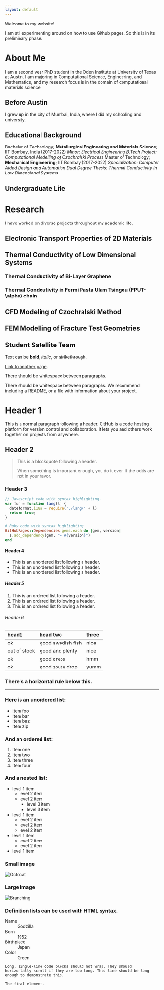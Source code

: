 ```yaml
---
layout: default
---
```


Welcome to my website!

I am stll experimenting around on how to use Github pages. So this is in its preliminary phase.

# About Me

I am a second year PhD student in the Oden Institute at University of Texas at Austin.
I am majoring in Computational Science, Engineering, and Mathematics, and my research focus is in the domain of computational materials science.

## Before Austin

I grew up in the city of Mumbai, India, where I did my schooling and university.

## Educational Background

Bachelor of Technology; **Metallurgical Engineering and Materials Science**; IIT Bombay, India (2017-2022)
_Minor: Electrical Engineering_
_B.Tech Project: Computational Modelling of Czochralski Process_
Master of Technology; **Mechanical Engineering**; IIT Bombay (2017-2022)
_Specialization: Computer Aided Design and Automation_
_Dual Degree Thesis: Thermal Conductivity in Low Dimensional Systems_

## Undergraduate Life




# Research

I have worked on diverse projects throughout my academic life.

## Electronic Transport Properties of 2D Materials

## Thermal Conductivity of Low Dimensional Systems

### Thermal Conductivity of Bi-Layer Graphene

### Thermal Condcutivity in Fermi Pasta Ulam Tsingou (FPUT-\alpha) chain

## CFD Modeling of Czochralski Method

## FEM Modelling of Fracture Test Geometries

## Student Satellite Team


Text can be **bold**, _italic_, or ~~strikethrough~~.

[Link to another page](./another-page.html).

There should be whitespace between paragraphs.

There should be whitespace between paragraphs. We recommend including a README, or a file with information about your project.

# Header 1

This is a normal paragraph following a header. GitHub is a code hosting platform for version control and collaboration. It lets you and others work together on projects from anywhere.

## Header 2

> This is a blockquote following a header.
>
> When something is important enough, you do it even if the odds are not in your favor.

### Header 3

```js
// Javascript code with syntax highlighting.
var fun = function lang(l) {
  dateformat.i18n = require('./lang/' + l)
  return true;
}
```

```ruby
# Ruby code with syntax highlighting
GitHubPages::Dependencies.gems.each do |gem, version|
  s.add_dependency(gem, "= #{version}")
end
```

#### Header 4

*   This is an unordered list following a header.
*   This is an unordered list following a header.
*   This is an unordered list following a header.

##### Header 5

1.  This is an ordered list following a header.
2.  This is an ordered list following a header.
3.  This is an ordered list following a header.

###### Header 6

| head1        | head two          | three |
|:-------------|:------------------|:------|
| ok           | good swedish fish | nice  |
| out of stock | good and plenty   | nice  |
| ok           | good `oreos`      | hmm   |
| ok           | good `zoute` drop | yumm  |

### There's a horizontal rule below this.

* * *

### Here is an unordered list:

*   Item foo
*   Item bar
*   Item baz
*   Item zip

### And an ordered list:

1.  Item one
1.  Item two
1.  Item three
1.  Item four

### And a nested list:

- level 1 item
  - level 2 item
  - level 2 item
    - level 3 item
    - level 3 item
- level 1 item
  - level 2 item
  - level 2 item
  - level 2 item
- level 1 item
  - level 2 item
  - level 2 item
- level 1 item

### Small image

![Octocat](https://github.githubassets.com/images/icons/emoji/octocat.png)

### Large image

![Branching](https://guides.github.com/activities/hello-world/branching.png)


### Definition lists can be used with HTML syntax.

<dl>
<dt>Name</dt>
<dd>Godzilla</dd>
<dt>Born</dt>
<dd>1952</dd>
<dt>Birthplace</dt>
<dd>Japan</dd>
<dt>Color</dt>
<dd>Green</dd>
</dl>

```
Long, single-line code blocks should not wrap. They should horizontally scroll if they are too long. This line should be long enough to demonstrate this.
```

```
The final element.
```
